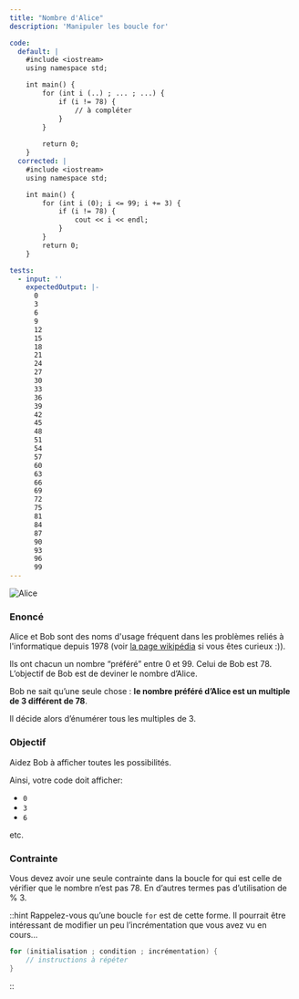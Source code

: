```yaml
---
title: "Nombre d'Alice"
description: 'Manipuler les boucle for'

code:
  default: |
    #include <iostream>
    using namespace std;

    int main() {            
        for (int i (..) ; ... ; ...) {    
            if (i != 78) {    
                // à compléter    
            }            
        } 
        
        return 0;     
    }
  corrected: |
    #include <iostream>
    using namespace std;

    int main() {            
        for (int i (0); i <= 99; i += 3) {                
            if (i != 78) {                    
                cout << i << endl;      
            }            
        }
        return 0;
    }

tests:
  - input: ''
    expectedOutput: |-
      0
      3
      6
      9
      12
      15
      18
      21
      24
      27
      30
      33
      36
      39
      42
      45
      48
      51
      54
      57
      60
      63
      66
      69
      72
      75
      81
      84
      87
      90
      93
      96
      99
---
```


![Alice](/banner/alice.png)

### Enoncé

Alice et Bob sont des noms d'usage fréquent dans les problèmes reliés à l'informatique depuis 1978 (voir [la page wikipédia](https://fr.wikipedia.org/wiki/Alice_et_Bob) si vous êtes curieux :)).

Ils ont chacun un nombre “préféré” entre 0 et 99. Celui de Bob est 78. L’objectif de Bob est de deviner le nombre d’Alice.

Bob ne sait qu’une seule chose : **le nombre préféré d’Alice est un multiple de 3 différent de 78**.

Il décide alors d’énumérer tous les multiples de 3.

### Objectif

Aidez Bob à afficher toutes les possibilités.

Ainsi, votre code doit afficher:

- `0`
- `3`
- `6`

etc.

### Contrainte

Vous devez avoir une seule contrainte dans la boucle for qui est celle de vérifier que le nombre n’est pas 78. En d’autres termes pas d’utilisation de % 3.

::hint
Rappelez-vous qu’une boucle `for` est de cette forme. Il pourrait être intéressant de modifier un peu l’incrémentation que vous avez vu en cours…

```cpp
for (initialisation ; condition ; incrémentation) {
    // instructions à répéter
}
```

::
